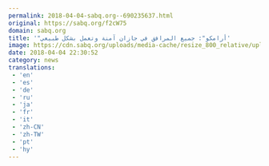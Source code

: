 ```yaml
---
permalink: 2018-04-04-sabq.org--690235637.html
original: https://sabq.org/f2cW75
domain: sabq.org
title: '"أرامكو": جميع المرافق في جازان آمنة وتعمل بشكل طبيعي'
image: https://cdn.sabq.org/uploads/media-cache/resize_800_relative/uploads/material-file/5ac54e7b8157367482a43bb0/5ac54e663a047.png
date: 2018-04-04 22:30:52
category: news
translations: 
 - 'en'
 - 'es'
 - 'de'
 - 'ru'
 - 'ja'
 - 'fr'
 - 'it'
 - 'zh-CN'
 - 'zh-TW'
 - 'pt'
 - 'hy'
---
```


